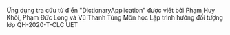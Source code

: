 Ứng dụng tra cứu từ điển "DictionaryApplication" được viết bởi Phạm Huy Khôi, Phạm Đức Long và Vũ Thanh Tùng
Môn học Lập trình hướng đối tượng lớp QH-2020-T-CLC UET
